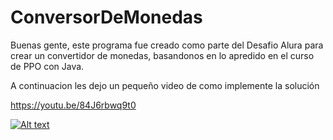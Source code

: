 # ConversorDeMonedas
Buenas gente, este programa fue creado como parte del Desafio Alura para crear un convertidor de monedas, basandonos en lo apredido en el curso de PPO con Java.

A continuacion les dejo un pequeño video de como implemente la solución

https://youtu.be/84J6rbwq9t0



[![Alt text](https://img.youtube.com/vi/84J6rbwq9t0/0.jpg)](https://www.youtube.com/watch?v=84J6rbwq9t0)
